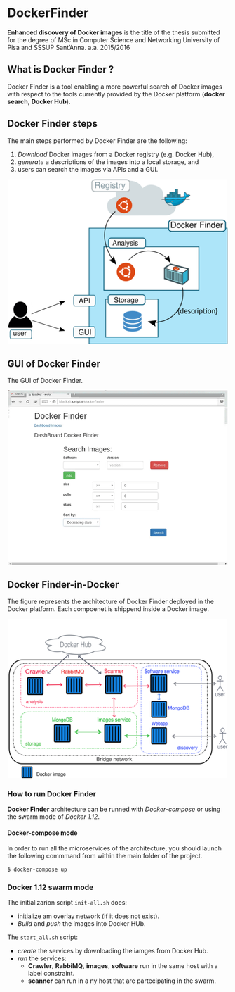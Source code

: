

# DockerFinder

<!-- START doctoc generated TOC please keep comment here to allow auto update -->
<!-- DON'T EDIT THIS SECTION, INSTEAD RE-RUN doctoc TO UPDATE
**Table of Contents**  *generated with [DocToc](https://github.com/thlorenz/doctoc)*

- [Thesis](#What is Docker Finder ?)
  - [regex](#regex)
- [PyFinder](#pyfinder)
- [ServerApi](#serverapi)

<!-- END doctoc generated TOC please keep comment here to allow auto update -->
**Enhanced discovery of Docker
images**  is the title of the thesis submitted for the degree of
MSc in Computer Science and Networking
University of Pisa and SSSUP Sant’Anna. a.a. 2015/2016


## What is Docker Finder ?
Docker Finder is a tool enabling a more powerful search of Docker images with
respect to the tools currently provided by the Docker platform (**docker search**, **Docker Hub**).


## Docker Finder steps
The main steps performed by Docker Finder are the following:

1. *Download* Docker images from a Docker registry (e.g. Docker Hub),
2. *generate* a descriptions of the images into a local storage,
and
3. users can search the images via APIs and a GUI.

<div align="center">
<img src="./docs/df_discovery.png" width="500">
</div>


## GUI of Docker Finder
The GUI of Docker Finder.
<div  align="center">
<img src="./docs/df_gif.gif" width="500">
</div>



## Docker Finder-in-Docker
The figure represents the architecture of Docker Finder deployed in the Docker platform. Each compoenet is shippend inside a Docker image.

<div align="center">
<img src="./docs/architecture_docker.png" width="500">
</div>


### How to run Docker Finder
**Docker Finder**  architecture can be runned with *Docker-compose* or using the swarm mode of *Docker 1.12*.

#### Docker-compose mode

In order to run all the microservices of the architecture, you should launch the following commmand from within the main folder of the project.
```
$ docker-compose up
```

### Docker 1.12 swarm mode

The initializarion script `init-all.sh` does:

- initialize am overlay network (if it does not exist).
- *Build* and *push* the images into Docker HUb.

The `start_all.sh` script:
- *create* the services by downloading the iamges from Docker Hub.
- *run* the services:
    - **Crawler**, **RabbiMQ**, **images**, **software**  run in the same host with a label constraint.
    - **scanner** can run in a ny host that are partecipating in the swarm.
